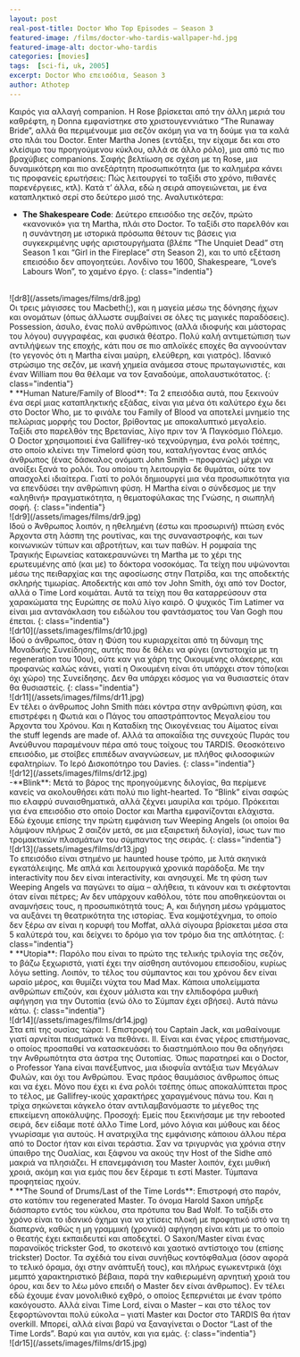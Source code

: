 ```yaml
---
layout: post
real-post-title: Doctor Who Top Episodes – Season 3
featured-image: /films/doctor-who-tardis-wallpaper-hd.jpg
featured-image-alt: doctor-who-tardis
categories: [movies]
tags:  [sci-fi, uk, 2005]
excerpt: Doctor Who επεισόδια, Season 3
author: Athotep
---
```


Καιρός για αλλαγή companion. Η Rose βρίσκεται από την άλλη μεριά του καθρέφτη, η Donna εμφανίστηκε στο χριστουγεννιάτικο “The Runaway Bride”, αλλά θα περιμένουμε μια σεζόν ακόμη για να τη δούμε για τα καλά στο πλάι του Doctor. Enter Martha Jones (εντάξει, την είχαμε δει και στο κλείσιμο του προηγούμενου κύκλου, αλλά σε άλλο ρόλο), μια από τις πιο βραχύβιες companions. Σαφής βελτίωση σε σχέση με τη Rose, μια δυναμικότερη και πιο ανεξάρτητη προσωπικότητα (με το καλημέρα κάνει τις προφανείς ερωτήσεις: Πώς λειτουργεί το ταξίδι στο χρόνο, πιθανές παρενέργειες, κτλ). Κατά τ’ άλλα, εδώ η σειρά απογειώνεται, με ένα καταπληκτικό σερί στο δεύτερο μισό της. Αναλυτικότερα:

* **The Shakespeare Code**: Δεύτερο επεισόδιο της σεζόν, πρώτο «κανονικό» για τη Martha, πλάι στο Doctor. Το ταξίδι στο παρελθόν και η συνάντηση με ιστορικά πρόσωπα θέτουν τις βάσεις για συγκεκριμένης υφής αριστουργήματα (βλέπε “The Unquiet Dead” στη Season 1 και “Girl in the Fireplace” στη Season 2), και το υπό εξέταση επεισόδιο δεν απογοητεύει. Λονδίνο του 1600, Shakespeare, “Love’s Labours Won”, το χαμένο έργο.
{: class="indentia"}  
<br>
![dr8](/assets/images/films/dr8.jpg)  
<br>
Οι τρεις μάγισσες του Macbeth(;), και η μαγεία μέσω της δόνησης ήχων και ονομάτων (όπως άλλωστε συμβαίνει σε όλες τις μαγικές παραδόσεις). Possession, άσυλο, ένας πολύ ανθρώπινος (αλλά ιδιοφυής και μάστορας του λόγου) συγγραφέας, και φυσικά θέατρο. Πολύ καλή αντιμετώπιση των αντιλήψεων της εποχής, κάτι που σε πιο απλοϊκές εποχές θα αγνοούνταν (το γεγονός ότι η Martha είναι μαύρη, ελεύθερη, και γιατρός). Ιδανικό στρώσιμο της σεζόν, με ικανή χημεία ανάμεσα στους πρωταγωνιστές, και έναν William που θα θέλαμε να τον ξαναδούμε, απολαυστικότατος.
{: class="indentia"}  
<br>
* **Human Nature/Family of Blood**: Τα 2 επεισόδια αυτά, που ξεκινούν ένα σερί μιας καταπληκτικής εξάδας, είναι για μένα ότι καλύτερο έχω δει στο Doctor Who, με το φινάλε του Family of Blood να αποτελεί μνημείο της πελώριας μορφής του Doctor, βρίθοντας με αποκαλυπτικό μεγαλείο. Ταξίδι στο παρελθόν της Βρετανίας, λίγο πριν τον ‘Α Παγκόσμιο Πόλεμο. Ο Doctor χρησιμοποιεί ένα Gallifrey-ικό τεχνούργημα, ένα ρολόι τσέπης, στο οποίο κλείνει την Timelord φύση του, καταλήγοντας ένας απλός άνθρωπος (ένας δάσκαλος ονόματι John Smith – προφανώς) μέχρι να ανοίξει ξανά το ρολόι. Του οποίου τη λειτουργία δε θυμάται, ούτε τον απασχολεί ιδιαίτερα. Γιατί το ρολόι δημιουργεί μια νέα προσωπικότητα για να επενδύσει την ανθρώπινη φύση. Η Martha είναι ο σύνδεσμος με την «αληθινή» πραγματικότητα, η θεματοφύλακας της Γνώσης, η σιωπηλή σοφή.
{: class="indentia"}  
<br>
![dr9](/assets/images/films/dr9.jpg)  
<br>
Ιδού ο Άνθρωπος λοιπόν, η ηθελημένη (έστω και προσωρινή) πτώση ενός Άρχοντα στη λάσπη της ρουτίνας, και της συναναστροφής, και των κοινωνικών τύπων και αβροτήτων, και των παθών. Η ρομφαία της Τραγικής Ειρωνείας κατακεραυνώνει τη Martha με το χέρι της ερωτευμένης από (και με) το δόκτορα νοσοκόμας. Τα τείχη που υψώνονται μέσω της πειθαρχίας και της αφοσίωσης στην Πατρίδα, και της αποδεκτής σκληρής τιμωρίας. Αποδεκτής και από τον John Smith, όχι από τον Doctor, αλλά ο Time Lord κοιμάται. Αυτά τα τείχη που θα καταρρεύσουν στα χαρακώματα της Ευρώπης σε πολύ λίγο καιρό. Ο ψυχικός Tim Latimer να είναι μια αντανάκλαση του ειδώλου του φαντάσματος του Van Gogh που έπεται.
{: class="indentia"}  
<br>
![dr10](/assets/images/films/dr10.jpg)  
<br>
Ιδού ο άνθρωπος, όταν η Φύση του κυριαρχείται από τη δύναμη της Μοναδικής Συνείδησης, αυτής που δε θέλει να φύγει (αντιστοιχία με τη regeneration του 10ου), ούτε καν για χάρη της Οικουμένης ολάκερης, και προφανώς καλώς κάνει, γιατί η Οικουμένη είναι ότι υπάρχει στον τόπο(και όχι χώρο) της Συνείδησης. Δεν θα υπάρχει κόσμος για να θυσιαστείς όταν θα θυσιαστείς.
{: class="indentia"}  
<br>
![dr11](/assets/images/films/dr11.jpg)  
<br>
Εν τέλει ο άνθρωπος John Smith πάει κόντρα στην ανθρώπινη φύση, και επιστρέφει η Φωτιά και ο Πάγος του απαστράπτοντος Μεγαλείου του Άρχοντα του Χρόνου. Και η Καταδίκη της Οικογένειας του Αίματος είναι the stuff legends are made of. Αλλά τα αποκαΐδια της συνεχούς Πυράς του Ανεύθυνου παραμένουν πέρα από τους τοίχους του TARDIS. Θεοσκότεινο επεισόδιο, με στοίβες επιπέδων αναγνώσεων, με πλήθος φιλοσοφικών εφαλτηρίων. Το Ιερό Δισκοπότηρο του Davies.
{: class="indentia"}  
<br>
![dr12](/assets/images/films/dr12.jpg)  
<br>
-**Blink**: Μετά το βάρος της προηγούμενης διλογίας, θα περίμενε κανείς να ακολουθήσει κάτι πολύ πιο light-hearted. Το “Blink” είναι σαφώς πιο ελαφρύ συναισθηματικά, αλλά ζέχνει μαυρίλα και τρόμο. Πρόκειται για ένα επεισόδιο στο οποίο Doctor και Martha εμφανίζονται ελάχιστα. Εδώ έχουμε επίσης την πρώτη εμφάνιση των Weeping Angels (οι οποίοι θα λάμψουν πλήρως 2 σαιζόν μετά, σε μια εξαιρετική διλογία), ίσως των πιο τρομακτικών πλασμάτων του σύμπαντος της σειράς.
{: class="indentia"}  
<br>
![dr13](/assets/images/films/dr13.jpg)  
<br>
Το επεισόδιο είναι στημένο με haunted house τρόπο, με λιτά σκηνικά εγκατάλειψης. Με απλά και λειτουργικά χρονικά παράδοξα. Με την interactivity που δεν είναι interactivity, και ανησυχεί. Με τη φύση των Weeping Angels να παγώνει το αίμα – αλήθεια, τι κάνουν και τι σκέφτονται όταν είναι πέτρες; Αν δεν υπάρχουν καθόλου, τότε που αποθηκεύονται οι αναμνήσεις τους, η προσωπικότητά τους; Α, και διήγηση μέσω γράμματος να αυξάνει τη θεατρικότητα της ιστορίας. Ένα κομψοτέχνημα, το οποίο δεν ξέρω αν είναι η κορυφή του Moffat, αλλά σίγουρα βρίσκεται μέσα στα 5 καλύτερά του, και δείχνει το δρόμο για τον τρόμο δια της απλότητας.
{: class="indentia"}  
<br>
* **Utopia**: Παρόλο που είναι το πρώτο της τελικής τριλογία της σεζόν, το βάζω ξεχωριστά, γιατί έχει την αίσθηση αυτόνομου επεισοδίου, κυρίως λόγω setting. Λοιπόν, το τέλος του σύμπαντος και του χρόνου δεν είναι ωραίο μέρος, και θυμίζει νύχτα του Mad Max. Κάποια υπολείμματα ανθρώπων επιζούν, και έχουν μάλιστα και την ελπιδοφόρα μυθική αφήγηση για την Ουτοπία (ενώ όλο το Σύμπαν έχει σβήσει). Αυτά πάνω κάτω.
{: class="indentia"}  
<br>
![dr14](/assets/images/films/dr14.jpg)  
<br>
Στα επί της ουσίας τώρα: I. Επιστροφή του Captain Jack, και μαθαίνουμε γιατί αρνείται πεισματικά να πεθάνει. II. Είναι και ένας γέρος επιστήμονας, ο οποίος προσπαθεί να κατασκευάσει το διαστημόπλοιο που θα οδηγήσει την Ανθρωπότητα στα άστρα της Ουτοπίας. Όπως παρατηρεί και ο Doctor, ο Professor Yana είναι πανέξυπνος, μια ιδιοφυΐα αντάξια των Μεγάλων Φυλών, και όχι του Ανθρώπου. Ένας πράος θαυμάσιος άνθρωπος όπως και να έχει. Μόνο που έχει κι ένα ρολόι τσέπης όπως αποκαλύπτεται προς το τέλος, με Gallifrey-ικούς χαρακτήρες χαραγμένους πάνω του. Και η τρίχα σηκώνεται κάγκελο όταν αντιλαμβανόμαστε το μέγεθος της επικείμενη αποκάλυψης. Προσοχή: Εμείς που ξεκινήσαμε με την rebooted σειρά, δεν είδαμε ποτέ άλλο Time Lord, μόνο λόγια και μύθους και δέος γνωρίσαμε για αυτούς. Η ανατριχίλα της εμφάνισης κάποιου άλλου πέρα από το Doctor ήταν και είναι τεράστια. Σαν να τριγυρνάς για χρόνια στην ύπαιθρο της Ουαλίας, και ξάφνου να ακούς την Host of the Sidhe από μακριά να πλησιάζει. Η επανεμφάνιση του Master λοιπόν, έχει μυθική χροιά, ακόμη και για εμάς που δεν ξέραμε τι εστί Master. Τύμπανα προφητείας ηχούν.  
<br>
* **The Sound of Drums/Last of the Time Lords**: Επιστροφή στο παρόν, στο κατόπιν του regenerated Master. Το όνομα Harold Saxon υπήρξε διάσπαρτο εντός του κύκλου, στα πρότυπα του Bad Wolf. Το ταξίδι στο χρόνο είναι το ιδανικό όχημα για να χτίσεις πλοκή με προφητικό ιστό να τη διαπερνά, καθώς η μη γραμμική (χρονικά) αφήγηση είναι κάτι με το οποίο ο θεατής έχει εκπαιδευτεί και αποδεχτεί. Ο Saxon/Master είναι ένας παρανοϊκός trickster God, το σκοτεινό και χαοτικό αντίστοιχο του (επίσης trickster) Doctor. Τα σχέδιά του είναι συνήθως κοντόφθαλμα (όσον αφορά το τελικό όραμα, όχι στην ανάπτυξή τους), και πλήρως εγωκεντρικά (όχι μεμπτό χαρακτηριστικό βέβαια, παρά την καθιερωμένη αρνητική χροιά του όρου, και δεν το λέω μόνο επειδή ο Master δεν είναι άνθρωπος). Εν τέλει εδώ έχουμε έναν μονολιθικό εχθρό, ο οποίος ξεπερνιέται με έναν τρόπο κακόγουστο. Αλλά είναι Time Lord, είναι ο Master – και στο τέλος τον ξεφορτώνονται πολύ εύκολα – γιατί Master και Doctor στο TARDIS θα ήταν overkill. Μπορεί, αλλά είναι βαρύ να ξαναγίνεται ο Doctor “Last of the Time Lords”. Βαρύ και για αυτόν, και για εμάς.
{: class="indentia"}  
<br>
![dr15](/assets/images/films/dr15.jpg)  
<br>